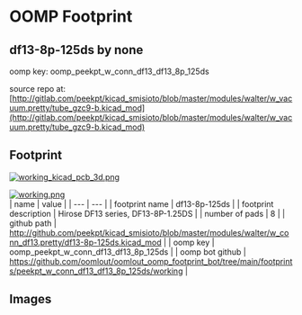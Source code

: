 # OOMP Footprint  
## df13-8p-125ds  by none  
  
oomp key: oomp_peekpt_w_conn_df13_df13_8p_125ds  
  
source repo at: [http://gitlab.com/peekpt/kicad_smisioto/blob/master/modules/walter/w_vacuum.pretty/tube_gzc9-b.kicad_mod](http://gitlab.com/peekpt/kicad_smisioto/blob/master/modules/walter/w_vacuum.pretty/tube_gzc9-b.kicad_mod)  
## Footprint  
  
[![working_kicad_pcb_3d.png](working_kicad_pcb_3d_600.png)](working_kicad_pcb_3d.png)  
  
[![working.png](working_600.png)](working.png)  
| name | value | 
| --- | --- | 
| footprint name | df13-8p-125ds | 
| footprint description | Hirose DF13 series, DF13-8P-1.25DS | 
| number of pads | 8 | 
| github path | http://github.com/peekpt/kicad_smisioto/blob/master/modules/walter/w_conn_df13.pretty/df13-8p-125ds.kicad_mod | 
| oomp key | oomp_peekpt_w_conn_df13_df13_8p_125ds | 
| oomp bot github | https://github.com/oomlout/oomlout_oomp_footprint_bot/tree/main/footprints/peekpt_w_conn_df13_df13_8p_125ds/working | 
## Images  
